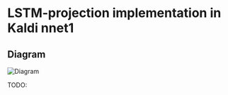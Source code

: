 LSTM-projection implementation in Kaldi nnet1
===
Diagram
---
![Diagram](https://raw.githubusercontent.com/dophist/kaldi-lstm/master/misc/LSTM_DIAG_EQUATION.jpg)

TODO:

